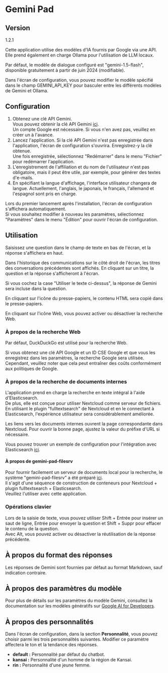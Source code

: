 # Gemini Pad

## Version
1.2.1

Cette application utilise des modèles d'IA fournis par Google via une API.  
Elle prend également en charge Ollama pour l'utilisation de LLM locaux.

Par défaut, le modèle de dialogue configuré est "gemini-1.5-flash", disponible gratuitement à partir de juin 2024 (modifiable).

Dans l'écran de configuration, vous pouvez modifier le modèle spécifié dans le champ GEMINI_API_KEY pour basculer entre les différents modèles de Gemini et Ollama.

## Configuration

1. Obtenez une clé API Gemini.  
   Vous pouvez obtenir la clé API Gemini [ici](https://aistudio.google.com/app/prompts/new_freeform).  
   Un compte Google est nécessaire. Si vous n'en avez pas, veuillez en créer un à l'avance.
2. Lancez l'application. Si la clé API Gemini n'est pas enregistrée dans l'application, l'écran de configuration s'ouvrira. Enregistrez-y la clé obtenue.  
   Une fois enregistrée, sélectionnez "Redémarrer" dans le menu "Fichier" pour redémarrer l'application.
3. L'enregistrement de l'affiliation et du nom de l'utilisateur n'est pas obligatoire, mais il peut être utile, par exemple, pour générer des textes d'e-mails.
4. En spécifiant la langue d'affichage, l'interface utilisateur changera de langue. Actuellement, l'anglais, le japonais, le français, l'allemand et l'espagnol sont pris en charge.

Lors du premier lancement après l'installation, l'écran de configuration s'affichera automatiquement.  
Si vous souhaitez modifier à nouveau les paramètres, sélectionnez "Paramètres" dans le menu "Édition" pour ouvrir l'écran de configuration.

## Utilisation

Saisissez une question dans le champ de texte en bas de l'écran, et la réponse s'affichera en haut.

Dans l'historique des communications sur le côté droit de l'écran, les titres des conversations précédentes sont affichés. En cliquant sur un titre, la question et la réponse s'afficheront à l'écran.

Si vous cochez la case "Utiliser le texte ci-dessus", la réponse de Gemini sera incluse dans la question.

En cliquant sur l'icône du presse-papiers, le contenu HTML sera copié dans le presse-papiers.

En cliquant sur l'icône Web, vous pouvez activer ou désactiver la recherche Web.

### À propos de la recherche Web

Par défaut, DuckDuckGo est utilisé pour la recherche Web.

Si vous obtenez une clé API Google et un ID CSE Google et que vous les enregistrez dans les paramètres, la recherche Google sera utilisée. Cependant, veuillez noter que cela peut entraîner des coûts conformément aux politiques de Google.

### À propos de la recherche de documents internes

L'application prend en charge la recherche en texte intégral à l'aide d'Elasticsearch.  
De plus, elle est conçue pour utiliser Nextcloud comme serveur de fichiers. En utilisant le plugin "fulltextsearch" de Nextcloud et en le connectant à Elasticsearch, l'expérience utilisateur sera considérablement améliorée.

Les liens vers les documents internes ouvrent la page correspondante dans Nextcloud. Pour ouvrir la bonne page, ajustez la valeur du préfixe d'URL si nécessaire.

Vous pouvez trouver un exemple de configuration pour l'intégration avec Elasticsearch [ici](https://github.com/dtmoyaji/gemini-pad/wiki/Setting-for-Nextcloud---Elasticsearch-\(gemini%E2%80%90pad%E2%80%90filesrv\)).

#### À propos de gemini-pad-filesrv

Pour fournir facilement un serveur de documents local pour la recherche, le système "gemini-pad-filesrv" a été préparé [ici](https://github.com/dtmoyaji/gemini-pad-filesrv).  
Il s'agit d'une séquence de construction de conteneurs pour Nextcloud + plugin fulltextsearch + Elasticsearch.  
Veuillez l'utiliser avec cette application.

### Opérations clavier

Lors de la saisie de texte, vous pouvez utiliser Shift + Entrée pour insérer un saut de ligne, Entrée pour envoyer la question et Shift + Suppr pour effacer le contenu de la question.  
Avec Alt, vous pouvez activer ou désactiver la réutilisation de la réponse précédente.

## À propos du format des réponses

Les réponses de Gemini sont fournies par défaut au format Markdown, sauf indication contraire.

## À propos des paramètres du modèle

Pour plus de détails sur les paramètres du modèle Gemini, consultez la documentation sur les modèles génératifs sur [Google AI for Developers](https://ai.google.dev/gemini-api/docs/models/generative-models?hl=fr&_gl=1*1fu959e*_up*MQ..*_ga*MTgyNTQxNDY0NC4xNzE0MDIxNDY3*_ga_P1DBVKWT6V*MTcxNDAyMTQ2Ny4xLjAuMTcxNDAyMTg1NC4wLjAuMA..).

## À propos des personnalités

Dans l'écran de configuration, dans la section **Personnalité**, vous pouvez choisir parmi les trois personnalités suivantes. Modifier ce paramètre affectera le ton et la tendance des réponses.

* **default :** Personnalité par défaut du chatbot.
* **kansai :** Personnalité d'un homme de la région de Kansai.
* **rin :** Personnalité d'une jeune femme.